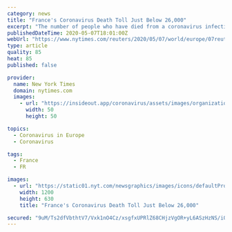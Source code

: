 ```yaml
---
category: news
title: "France's Coronavirus Death Toll Just Below 26,000"
excerpt: "The number of people who have died from a coronavirus infection in France was up 178 or 0.7% to 25,987 on Thursday, the lowest rate of increase in four days."
publishedDateTime: 2020-05-07T18:01:00Z
webUrl: "https://www.nytimes.com/reuters/2020/05/07/world/europe/07reuters-health-coronavirus-france-casualties.html"
type: article
quality: 85
heat: 85
published: false

provider:
  name: New York Times
  domain: nytimes.com
  images:
    - url: "https://insideout.app/coronavirus/assets/images/organizations/nytimes.com-50x50.jpg"
      width: 50
      height: 50

topics:
  - Coronavirus in Europe
  - Coronavirus

tags:
  - France
  - FR

images:
  - url: "https://static01.nyt.com/newsgraphics/images/icons/defaultPromoCrop.png"
    width: 1200
    height: 630
    title: "France's Coronavirus Death Toll Just Below 26,000"

secured: "9uM/Ts2dfVbthtV7/Vxk1nO4Cz/xsgfxUPRlZ68CHjzVgOR+yL6ASzHzNS/iQEKXn6UsVqJTy2YdBzxmmQekHMBlGNp9pb65APR2wbbvpqqDWeZ5DGpIVTRy3gnj3B4JejO8Qp36pap3Ym/Wk2JSCarxoKPp8DDid7r4yUKYKQwyDi1nlXnS9bDDJhOhyHLE22L2K5KDuA9SExgPy7gV7zkge6+2sosIGG8h9URDYHAwCkBruogn4Q38RkyZRvgBixVXT9EdyNV0d1cKhqVL87zzNL0yQU1KrpbE4A17oRIsMG4EXPTJ/kON1I6nMU9d;A7bCbBAMgoQGuesHr9H7Zg=="
---
```


